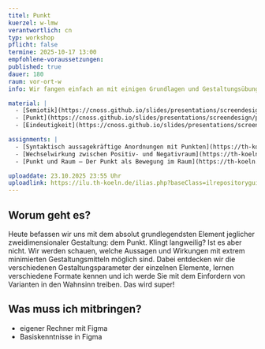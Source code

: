```yaml
---
titel: Punkt
kuerzel: w-lmw
verantwortlich: cn
typ: workshop
pflicht: false
termine: 2025-10-17 13:00
empfohlene-voraussetzungen:
published: true
dauer: 180
raum: vor-ort-w
info: Wir fangen einfach an mit einigen Grundlagen und Gestaltungsübungen rund um den Punkt.

material: |
  - [Semiotik](https://cnoss.github.io/slides/presentations/screendesign/semiotik/)
  - [Punkt](https://cnoss.github.io/slides/presentations/screendesign/punkt/)
  - [Eindeutigkeit](https://cnoss.github.io/slides/presentations/screendesign/eindeutigkeit/)

assignments: |
  - [Syntaktisch aussagekräftige Anordnungen mit Punkten](https://th-koeln.github.io/mi-bachelor-screendesign/assignments/basics-anordnungen-mit-punkten/)
  - [Wechselwirkung zwischen Positiv- und Negativraum](https://th-koeln.github.io/mi-bachelor-screendesign/assignments/basics-punkt-positiv-negativ/)
  - [Punkt und Raum – Der Punkt als Bewegung im Raum](https://th-koeln.github.io/mi-bachelor-screendesign/assignments/basics-punkt-im-raum/)

uploaddate: 23.10.2025 23:55 Uhr
uploadlink: https://ilu.th-koeln.de/ilias.php?baseClass=ilrepositorygui&ref_id=431172
---
```


## Worum geht es?

Heute befassen wir uns mit dem absolut grundlegendsten Element jeglicher zweidimensionaler Gestaltung: dem Punkt. Klingt langweilig? Ist es aber nicht. Wir werden schauen, welche Aussagen und Wirkungen mit extrem minimierten Gestaltungsmitteln möglich sind. Dabei entdecken wir die verschiedenen Gestaltungsparameter der einzelnen Elemente, lernen verschiedene Formate kennen und ich werde Sie mit dem Einfordern von Varianten in den Wahnsinn treiben. Das wird super!

## Was muss ich mitbringen?
- eigener Rechner mit Figma
- Basiskenntnisse in Figma

<!-- ## Mitschnitte

Die Mitschnitte der Session liegen im [Ilias](https://ilias.th-koeln.de/goto.php?target=fold_2049885&client_id=ILIAS_FH_Koeln). -->


<!--
## Sie haben keinen Rechner?
Kein Problem, denn wir haben welche. Allerdings nur Macs. Uuuuuhh. Wenn Sie einen brauchen, bitte rechtzeitig an Volker Schaefer wenden. Unsere Rechner können nur für die Workshops und Trainings ausgeliehen werden. Im MI Pool stehen aber immer Rechner für Sie bereit.
-->
